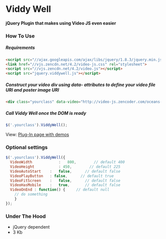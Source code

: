 # Viddy Well
#### jQuery Plugin that makes using Video JS even easier

### How To Use

##### Requirements
```html
<script src="//ajax.googleapis.com/ajax/libs/jquery/1.8.3/jquery.min.js"></script>
<link href="//vjs.zencdn.net/4.2/video-js.css" rel="stylesheet">
<script src="//vjs.zencdn.net/4.2/video.js"></script>
<script src="jquery.viddywell.js"></script>
```

##### Construct your video div using data- attributes to define your video file URI and poster image URI
```html
<div class="yourclass" data-video="http://video-js.zencoder.com/oceans-clip.mp4" data-poster="http://video-js.zencoder.com/oceans-clip.png"></div>
```

##### Call Viddy Well once the DOM is ready
```js
$('.yourclass').ViddyWell();
```

View: [Plug-In page with demos](http://inspiredroots.com/__devlab/2014/viddy-well/)

### Optional settings

```js
$('.yourclass').ViddyWell({
  VideoWidth			:	800,        // default 400
  VideoHeight			: 450,        // default 225
  VideoAutoStart	:	false,      // default false
  VideoPlayButton	: false,      // default true
  VideoFitScreen	:	false,      // default false 
  VideoHasMobile 	:	true,       // default false
  VideoOnEnd : function() {     // default null
    // do something
	}
});
```

### Under The Hood
- jQuery dependent
- 3 Kb
